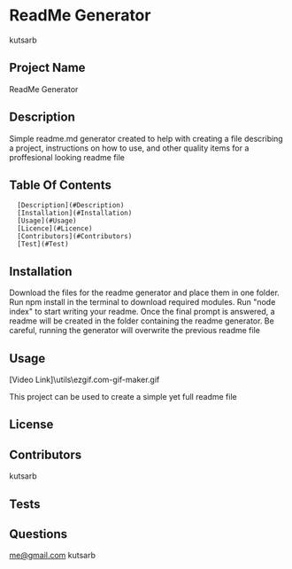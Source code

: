 # ReadMe Generator
  kutsarb

  ## Project Name

  ReadMe Generator

  ## Description

  Simple readme.md generator created to help with creating a file describing a project, instructions on how to use, and other quality items for a proffesional looking readme file

  ## Table Of Contents

      [Description](#Description)
      [Installation](#Installation)
      [Usage](#Usage)
      [Licence](#Licence)
      [Contributors](#Contributors)
      [Test](#Test)

  ## Installation

  Download the files for the readme generator and place them in one folder. Run npm install in the terminal to download required modules. Run "node index" to start writing your readme. Once the final prompt is answered, a readme will be created in the folder containing the readme generator. Be careful, running the generator will overwrite the previous readme file

  ## Usage

  [Video Link]\utils\ezgif.com-gif-maker.gif

  This project can be used to create a simple yet full readme file

  ## License

  

  ## Contributors

  kutsarb

  ## Tests
  

  ## Questions

  me@gmail.com
  kutsarb